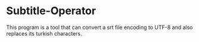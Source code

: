 # Subtitle-Operator

This program is a tool that can convert a srt file encoding to UTF-8 and also replaces its turkish characters.

